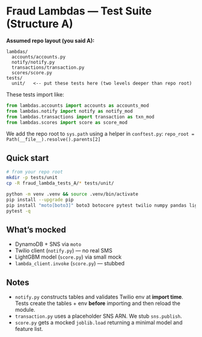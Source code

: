 
# Fraud Lambdas — Test Suite (Structure A)

**Assumed repo layout (you said A):**
```
lambdas/
  accounts/accounts.py
  notify/notify.py
  transactions/transaction.py
  scores/score.py
tests/
  unit/   <-- put these tests here (two levels deeper than repo root)
```

These tests import like:
```python
from lambdas.accounts import accounts as accounts_mod
from lambdas.notify import notify as notify_mod
from lambdas.transactions import transaction as txn_mod
from lambdas.scores import score as score_mod
```

We add the repo root to `sys.path` using a helper in `conftest.py`:
`repo_root = Path(__file__).resolve().parents[2]`

## Quick start

```bash
# from your repo root
mkdir -p tests/unit
cp -R fraud_lambda_tests_A/* tests/unit/

python -m venv .venv && source .venv/bin/activate
pip install --upgrade pip
pip install "moto[boto3]" boto3 botocore pytest twilio numpy pandas lightgbm joblib
pytest -q
```

## What’s mocked

- DynamoDB + SNS via `moto`
- Twilio client (`notify.py`) — no real SMS
- LightGBM model (`score.py`) via small mock
- `lambda_client.invoke` (`score.py`) — stubbed

## Notes

- `notify.py` constructs tables and validates Twilio env at **import time**.
  Tests create the tables + env **before** importing and then reload the module.
- `transaction.py` uses a placeholder SNS ARN. We stub `sns.publish`.
- `score.py` gets a mocked `joblib.load` returning a minimal model and feature list.
